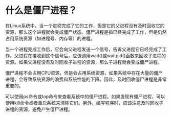 # 什么是僵尸进程？
在Linux系统中，当一个进程完成了它的工作，但是它的父进程没有及时回收它的资源，那么这个进程就会变成僵尸状态。僵尸进程是指已经完成了工作，但是仍然占用系统资源（如进程号、内存等）的进程。

当一个进程完成工作后，它会向父进程发送一个信号，告诉父进程它已经完成了工作。父进程在接收到这个信号后，应该调用wait()或waitpid()函数来回收子进程的资源。如果父进程没有及时回收子进程的资源，那么子进程就会变成僵尸进程。

僵尸进程不会占用CPU资源，但是会占用系统资源，如果系统中存在大量的僵尸进程，会导致系统资源的浪费和系统性能的下降。因此，及时回收僵尸进程是非常重要的。

可以使用ps命令或top命令来查看系统中的僵尸进程。如果发现有僵尸进程，可以使用kill命令或者重启系统来清除它们。另外，编写程序时，应该注意及时回收子进程的资源，避免产生僵尸进程。
